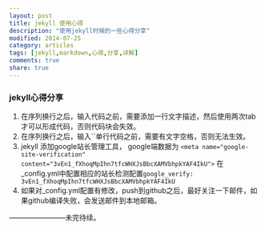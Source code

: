 ```yaml
---
layout: post
title: jekyll 使用心得
description: "使用jekyll时候的一些心得分享"
modified: 2014-07-25
category: articles
tags: [jekyll,markdown,心得,分享,详解]
comments: true
share: true
---
```


### jekyll心得分享
1. 在序列换行之后，输入代码之前，需要添加一行文字描述，然后使用两次tab才可以形成代码，否则代码块会失效。
2. 在序列换行之后，输入``单行代码之前，需要有文字空格，否则无法生效。
3. jekyll 添加google站长管理工具，
	google端数据为 `<meta name="google-site-verification" content="3vEn1_fXhoqMpIhn7tfcWHXJsBbcXAMVbhpkYAF4IkU">`
	在_config.yml中配置相应的站长检测配置`google_verify:  3vEn1_fXhoqMpIhn7tfcWHXJsBbcXAMVbhpkYAF4IkU`
4. 如果对_config.yml配置有修改，push到github之后，最好关注一下邮件，如果github编译失败，会发送邮件到本地邮箱。



————————未完待续。